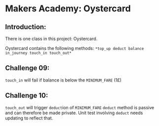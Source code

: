 # Makers Academy: Oystercard

## Introduction:

There is one class in this project:
  Oystercard.

  Oystercard contains the following methods:
    ```
    *top_up
    deduct
    balance
    in_journey
    touch_in
    touch_out*
    ```

## Challenge 09:
  `touch_in` will fail if balance is below the `MINIMUM_FARE` (1£)

## Challenge 10:
  `touch_out` will trigger `deduct`ion of `MINIMUM_FARE`
  `deduct` method is passive and can therefore be made private.
  Unit test involving `deduct` needs updating to reflect that.
